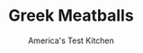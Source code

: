 ---
layout: ../../layouts/MarkdownPostLayout.astro
title: Greek Meatballs
author: America's Test Kitchen
pubDate: 2023-03-15
description: "Our aim: tender party snacks with flavors inspired by Greece—by way of Alabama."
image_url: https://res.cloudinary.com/hksqkdlah/image/upload/ar_1:1,c_fill,dpr_2.0,f_auto,fl_lossy.progressive.strip_profile,g_faces:auto,q_auto:low,w_344/SFS_GreekCocktailMeatballs_080_wqipda
tags: ["Main Courses","Greek","Lamb"]
calories: 3899
protein: 19
carbohydrates: 12
fats: 
fiber: 2
ingredients: ["20 square, saltines","1/2 cup, milk","1/2 cup, chopped fresh mint, plus leaves for sprinkling","6 , scallions, minced","2 tablespoons, dried oregano","5 , garlic cloves, minced","1 tablespoon, grated lemon zest","2 teaspoons, ground cumin","2 teaspoons, ground coriander","1 1/2 teaspoons, pepper","1 1/4 teaspoons, table salt","2 pounds, ground lamb","1 cup, plain whole-milk yogurt","1/2 cup, tahini","1/4 cup, lemon juice (2 lemons)","1 teaspoon, table salt","1/2 teaspoon, pepper"]
serves: 10
time: "1¼ hours"
instructions: ["FOR THE MEATBALLS: Adjust oven rack to upper-middle position and heat oven to 450 degrees. Set wire rack in aluminum foil—lined rimmed baking sheet.","Place saltines in large zipper-lock bag, seal bag, and crush fine with rolling pin (you should end up with 1 scant cup crushed saltines). Combine saltines and milk in large bowl, mashing with rubber spatula until paste forms, about 1 minute.","Add chopped mint, scallions, oregano, garlic, lemon zest, cumin, coriander, pepper, and salt to saltine mixture and mash until thoroughly combined. Add lamb and mix with your hands until thoroughly combined.","Divide mixture into 40 portions (1 heaping tablespoon each). Roll portions between your wet hands to form 1½-inch meatballs and evenly space on prepared wire rack. Roast until meatballs are lightly browned, about 20 minutes.","FOR THE SAUCE: While meatballs roast, whisk all ingredients together in bowl; set aside.","Using tongs, transfer meatballs to serving platter. Serve with sauce and sprinkle with mint leaves.","TO MAKE AHEAD: Uncooked meatballs can be frozen for up to 2 months. After shaping meatballs in step 4, transfer to greased plate and freeze until completely frozen, at least 2 hours. Transfer frozen meatballs to 1-gallon zipper-lock freezer bag. To serve, cook from frozen and increase roasting time to 25 minutes."]
nutrition: ["404 mg Potassium","284 mg Phosphorus","148 mg Calcium","4 mg Iron","47 mg Magnesium","401 mg Sodium","4 mg Zinc","29 g Fat","6 mg Niacin (B3)","11 g Monounsaturated","4 g Polyunsaturated","7 mg Vitamin C","70 mg Cholesterol","11 g Saturated","2 g Fiber","7 µg Folic acid","45 µg Folate (food)","2 g Sugars","28 µg Vitamin K","109 g Water","12 g Carbs","57 µg Folate equivalent (total)","19 g Protein","2 µg Vitamin B12","27 µg Vitamin A","389 kcal Energy","3899 calories"]
notes: "You can substitute ground beef for the ground lamb, if desired."
---